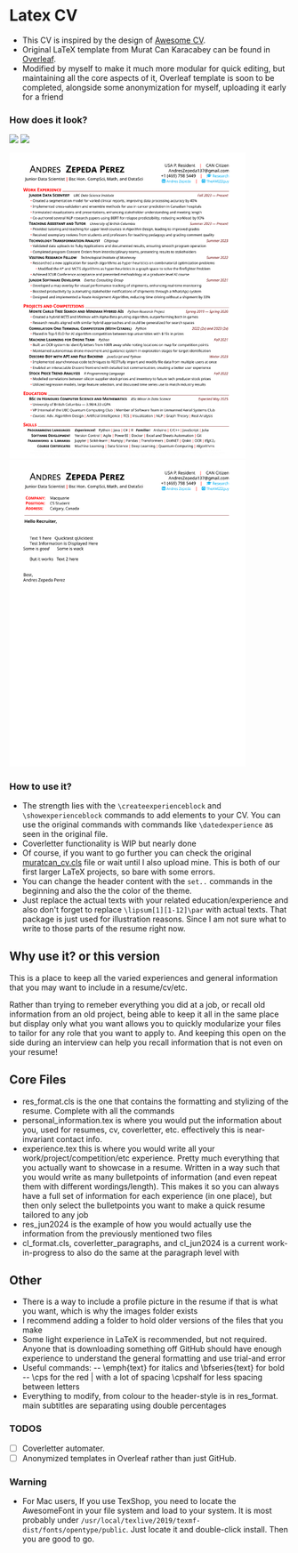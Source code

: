 # Latex CV
- This CV is inspired by the design of [Awesome CV](https://github.com/posquit0/Awesome-CV).
- Original LaTeX template from Murat Can Karacabey can be found in [Overleaf](https://www.overleaf.com/latex/templates/murats-cv-template/gfwjwshrzqgd). 
- Modified by myself to make it much more modular for quick editing, but maintaining all the core aspects of it, Overleaf template is soon to be completed, alongside some anonymization for myself, uploading it early for a friend

### How does it look?

<img src="https://github.com/muratcankaracabey/latex_cv/blob/master/images/example_cv.png" width="425"/> <img src="https://github.com/muratcankaracabey/latex_cv/blob/master/images/coverletter.png" width="425"/> 

<img src="https://github.com/TheAMIZZguy/latex_cv/blob/master/images/CV_Sample_Me.pdf" width="425"/> <img src="https://github.com/TheAMIZZguy/latex_cv/blob/master/images/CovLet_Sample_Me.pdf" width="425"/>

### How to use it?
- The strength lies with the ```\createexperienceblock``` and ```\showexperienceblock``` commands to add elements to your CV. You can use the original commands with commands like ```\datedexperience``` as seen in the original file. 
- Coverletter functionality is WIP but nearly done
- Of course, if you want to go further you can check the original [muratcan_cv.cls](https://github.com/muratcankaracabey/latex_cv/blob/master/muratcan_cv.cls) file or wait until I also upload mine. This is both of our first larger LaTeX projects, so bare with some errors.
- You can change the header content with the ```set..``` commands in the beginning and also the the color of the theme.
- Just replace the actual texts with your related education/experience and also don't forget to replace ```\lipsum[1][1-12]\par``` with actual texts. That package is just used for illustration reasons. Since I am not sure what to write to those parts of the resume right now.

## Why use it? or this version
This is a place to keep all the varied experiences and general information that you may want to include in a resume/cv/etc. 

Rather than trying to remeber everything you did at a job, or recall old information from an old project, being able to keep it all in the same place but display only what you want allows you to quickly modularize your files to tailor for any role that you want to apply to. And keeping this open on the side during an interview can help you recall information that is not even on your resume!

## Core Files
- res_format.cls is the one that contains the formatting and stylizing of the resume. Complete with all the commands
- personal_information.tex is where you would put the information about you, used for resumes, cv, coverletter, etc. effectively this is near-invariant contact info.
- experience.tex this is where you would write all your work/project/competition/etc experience. Pretty much everything that you actually want to showcase in a resume. Written in a way such that you would write as many bulletpoints of information (and even repeat them with different wordings/length). This makes it so you can always have a full set of information for each experience (in one place), but then only select the bulletpoints you want to make a quick resume tailored to any job
- res_jun2024 is the example of how you would actually use the information from the previously mentioned two files
- cl_format.cls, coverletter_paragraphs, and cl_jun2024 is a current work-in-progress to also do the same at the paragraph level with

## Other
- There is a way to include a profile picture in the resume if that is what you want, which is why the images folder exists
- I recommend adding a folder to hold older versions of the files that you make
- Some light experience in LaTeX is recommended, but not required. Anyone that is downloading something off GitHub should have enough experience to understand the general formatting and use trial-and error
- Useful commands:
-- \emph{text} for italics and \bfseries{text} for bold
-- \cps for the red | with a lot of spacing \cpshalf for less spacing between letters
- Everything to modify, from colour to the header-style is in res_format. main subtitles are separating using double percentages
   
### TODOS

- [ ] Coverletter automater.
- [ ] Anonymized templates in Overleaf rather than just GitHub.

### Warning
- For Mac users, If you use TexShop, you need to locate the AwesomeFont in your file system and load to your system. It is most probably under ```/usr/local/texlive/2019/texmf-dist/fonts/opentype/public```. Just locate it and double-click install. Then you are good to go.
